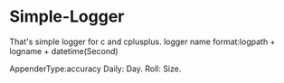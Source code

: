 Simple-Logger
=============

That's simple logger for c and cplusplus.
logger name format:logpath + logname + datetime(Second)

AppenderType:accuracy
Daily: Day.
Roll: Size.
